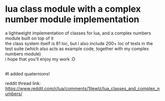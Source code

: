 # lua class module with a complex number module implementation
a lightweight implementation of classes for lua, and a complex numbers module built on top of it <br>
the class system itself is 81 loc, but i also include 200+ loc of tests in the test suite (which also acts as example code, together with my complex numbers module) <br>
i hope that you'll enjoy my work :D <br><br>

#I added quaternions!

reddit thread link: https://www.reddit.com/r/lua/comments/1llewlz/lua_classes_and_complex_numbers/
